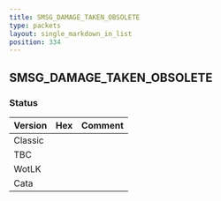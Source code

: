 ```yaml
---
title: SMSG_DAMAGE_TAKEN_OBSOLETE
type: packets
layout: single_markdown_in_list
position: 334
---
```


## SMSG_DAMAGE_TAKEN_OBSOLETE

### Status

Version | Hex | Comment
---------- | ---------- | ---------- 
Classic |  |  
TBC |  |  
WotLK |  |  
Cata |  |  
